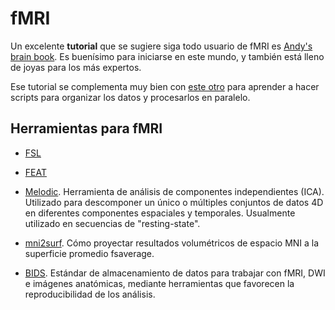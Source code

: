# fMRI

Un excelente **tutorial** que se sugiere siga todo usuario de fMRI es [Andy's brain book](https://andysbrainbook.readthedocs.io/en/latest/index.html). Es buenísimo para iniciarse en este mundo, y también está lleno de joyas para los más expertos.

Ese tutorial se complementa muy bien con [este otro](http://fsl.fmrib.ox.ac.uk/fslcourse/lectures/scripting/) para aprender a hacer scripts para organizar los datos y procesarlos en paralelo.

## Herramientas para fMRI

+ [FSL](./FSL)

+ [FEAT](./FEAT)

+ [Melodic](./FSL:-Melodic). Herramienta de análisis de componentes independientes (ICA). Utilizado para descomponer un único o múltiples conjuntos de datos 4D en diferentes componentes espaciales y temporales. Usualmente utilizado en secuencias de "resting-state".

+ [mni2surf](./FSL:-project-to-fsaverage). Cómo proyectar resultados volumétricos de espacio MNI a la superficie promedio fsaverage.

+ [BIDS](./BIDS). Estándar de almacenamiento de datos para trabajar con fMRI, DWI e imágenes anatómicas, mediante herramientas que favorecen la reproducibilidad de los análisis.
